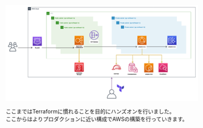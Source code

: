 ![architecture](imgs/architecture.png)

ここまではTerraformに慣れることを目的にハンズオンを行いました。  
ここからはよりプロダクションに近い構成でAWSの構築を行っていきます。
